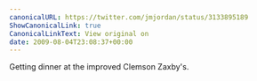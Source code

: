 ```yaml
---
canonicalURL: https://twitter.com/jmjordan/status/3133895189
ShowCanonicalLink: true
CanonicalLinkText: View original on
date: 2009-08-04T23:08:37+00:00
---
```

Getting dinner at the improved Clemson Zaxby's.